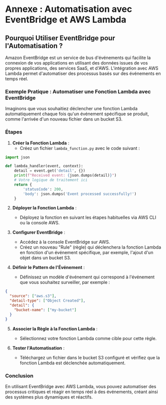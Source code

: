 # Annexe : Automatisation avec EventBridge et AWS Lambda

## Pourquoi Utiliser EventBridge pour l'Automatisation ?

Amazon EventBridge est un service de bus d'événements qui facilite la connexion de vos applications en utilisant des données issues de vos propres applications, des services SaaS, et d'AWS. L'intégration avec AWS Lambda permet d'automatiser des processus basés sur des événements en temps réel.

### Exemple Pratique : Automatiser une Fonction Lambda avec EventBridge

Imaginons que vous souhaitiez déclencher une fonction Lambda automatiquement chaque fois qu'un événement spécifique se produit, comme l'arrivée d'un nouveau fichier dans un bucket S3.

### Étapes

1. **Créer la Fonction Lambda** :
   - Créez un fichier `lambda_function.py` avec le code suivant :

```python
import json

def lambda_handler(event, context):
    detail = event.get('detail', {})
    print(f"Received event: {json.dumps(detail)}")
    # Votre logique de traitement ici
    return {
        'statusCode': 200,
        'body': json.dumps('Event processed successfully!')
    }
```

2. **Déployer la Fonction Lambda** :
   - Déployez la fonction en suivant les étapes habituelles via AWS CLI ou la console AWS.

3. **Configurer EventBridge** :
   - Accédez à la console EventBridge sur AWS.
   - Créez un nouveau "Rule" (règle) qui déclenchera la fonction Lambda en fonction d'un événement spécifique, par exemple, l'ajout d'un objet dans un bucket S3.

4. **Définir le Pattern de l'Événement** :
   - Définissez un modèle d'événement qui correspond à l'événement que vous souhaitez surveiller, par exemple :

```json
{
  "source": ["aws.s3"],
  "detail-type": ["Object Created"],
  "detail": {
    "bucket-name": ["my-bucket"]
  }
}
```

5. **Associer la Règle à la Fonction Lambda** :
   - Sélectionnez votre fonction Lambda comme cible pour cette règle.

6. **Tester l'Automatisation** :
   - Téléchargez un fichier dans le bucket S3 configuré et vérifiez que la fonction Lambda est déclenchée automatiquement.

### Conclusion

En utilisant EventBridge avec AWS Lambda, vous pouvez automatiser des processus critiques et réagir en temps réel à des événements, créant ainsi des systèmes plus dynamiques et réactifs.
